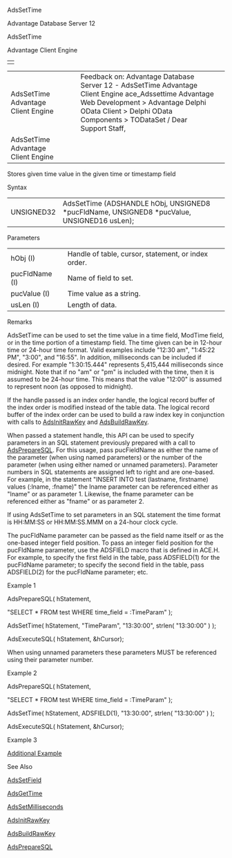 AdsSetTime




Advantage Database Server 12  

AdsSetTime

Advantage Client Engine

|  |
| --- |
|  |

|  |  |  |  |  |
| --- | --- | --- | --- | --- |
| AdsSetTime  Advantage Client Engine |  |  | Feedback on: Advantage Database Server 12 - AdsSetTime Advantage Client Engine ace\_Adssettime Advantage Web Development > Advantage Delphi OData Client > Delphi OData Components > TODataSet / Dear Support Staff, |  |
| AdsSetTime  Advantage Client Engine |  |  |  |  |

Stores given time value in the given time or timestamp field

Syntax

|  |  |
| --- | --- |
| UNSIGNED32 | AdsSetTime (ADSHANDLE hObj,  UNSIGNED8 \*pucFldName,  UNSIGNED8 \*pucValue,  UNSIGNED16 usLen); |

Parameters

|  |  |
| --- | --- |
| hObj (I) | Handle of table, cursor, statement, or index order. |
| pucFldName (I) | Name of field to set. |
| pucValue (I) | Time value as a string. |
| usLen (I) | Length of data. |

Remarks

AdsSetTime can be used to set the time value in a time field, ModTime field, or in the time portion of a timestamp field. The time given can be in 12-hour time or 24-hour time format. Valid examples include "12:30 am", "1:45:22 PM", "3:00", and "16:55". In addition, milliseconds can be included if desired. For example "1:30:15.444" represents 5,415,444 milliseconds since midnight. Note that if no "am" or "pm" is included with the time, then it is assumed to be 24-hour time. This means that the value "12:00" is assumed to represent noon (as opposed to midnight).

If the handle passed is an index order handle, the logical record buffer of the index order is modified instead of the table data. The logical record buffer of the index order can be used to build a raw index key in conjunction with calls to [AdsInitRawKey](ace_adsinitrawkey.htm) and [AdsBuildRawKey](ace_adsbuildrawkey.htm).

When passed a statement handle, this API can be used to specify parameters in an SQL statement previously prepared with a call to [AdsPrepareSQL](ace_adspreparesql.htm). For this usage, pass pucFieldName as either the name of the parameter (when using named parameters) or the number of the parameter (when using either named or unnamed parameters). Parameter numbers in SQL statements are assigned left to right and are one-based. For example, in the statement "INSERT INTO test (lastname, firstname) values (:lname, :fname)" the lname parameter can be referenced either as "lname" or as parameter 1. Likewise, the fname parameter can be referenced either as "fname" or as parameter 2.

If using AdsSetTime to set parameters in an SQL statement the time format is HH:MM:SS or HH:MM:SS.MMM on a 24-hour clock cycle.

The pucFldName parameter can be passed as the field name itself or as the one-based integer field position. To pass an integer field position for the pucFldName parameter, use the ADSFIELD macro that is defined in ACE.H. For example, to specify the first field in the table, pass ADSFIELD(1) for the pucFldName parameter; to specify the second field in the table, pass ADSFIELD(2) for the pucFldName parameter; etc.

Example 1

AdsPrepareSQL( hStatement,

"SELECT \* FROM test WHERE time\_field = :TimeParam" );

AdsSetTime( hStatement, "TimeParam", "13:30:00", strlen( "13:30:00" ) );

AdsExecuteSQL( hStatement, &hCursor);

When using unnamed parameters these parameters MUST be referenced using their parameter number.

Example 2

AdsPrepareSQL( hStatement,

"SELECT \* FROM test WHERE time\_field = :TimeParam" );

AdsSetTime( hStatement, ADSFIELD(1), "13:30:00", strlen( "13:30:00" ) );

AdsExecuteSQL( hStatement, &hCursor);

Example 3

[Additional Example](ace_more_examples.htm#adssettimeexample)

See Also

[AdsSetField](ace_adssetfield.htm)

[AdsGetTime](ace_adsgettime.htm)

[AdsSetMilliseconds](ace_adssetmilliseconds.htm)

[AdsInitRawKey](ace_adsinitrawkey.htm)

[AdsBuildRawKey](ace_adsbuildrawkey.htm)

[AdsPrepareSQL](ace_adspreparesql.htm)